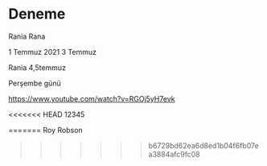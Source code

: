 # Deneme

Rania Rana

1 Temmuz 2021
3 Temmuz

Rania
4,5temmuz


Perşembe günü 

https://www.youtube.com/watch?v=RGOj5yH7evk

<<<<<<< HEAD
12345


=======
Roy Robson
>>>>>>> b6729bd62ea6d8ed1b04f6fb07ea3884afc9fc08
